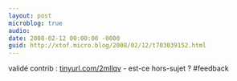 ```yaml
---
layout: post
microblog: true
audio: 
date: 2008-02-12 00:00:00 -0000
guid: http://xtof.micro.blog/2008/02/12/t703039152.html
---
```

validé contrib : [tinyurl.com/2mllqv](http://tinyurl.com/2mllqv) - est-ce hors-sujet ?  #feedback
